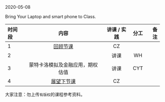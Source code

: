  

2020-05-08

Bring Your Laptop and smart phone to Class. 


|  时间段  |  内容    | 讲课 / 实践     |  分工  |备注       |
| :---    |   :----:    |   :----:    |    :----:    |       ---: |
|    1    | [回顾节课](../WW12/WW12-Plan.md)    |  CZ   |        |        |
|    2     |       |  讲课 |      WH      |       |
|    3     |  蒙特卡洛模拟及金融应用，期权估值     |    讲课     |    CYT    |    |
|    4     | [展望下节课](WW14/WW14-Plan.md)     |  CZ   |      |        |



大家注意：勿上传``有版权``的课程参考资料。
